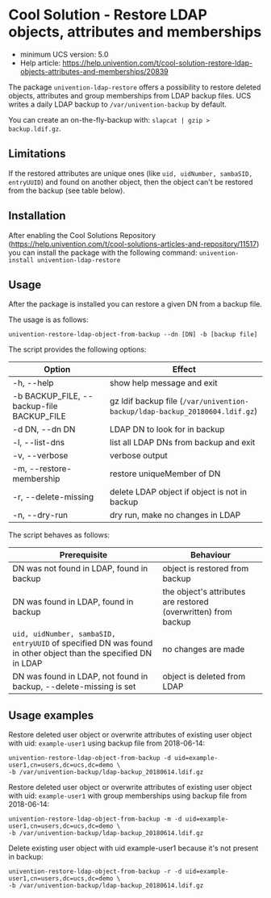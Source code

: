 # Cool Solution - Restore LDAP objects, attributes and memberships

* minimum UCS version: 5.0
* Help article: <https://help.univention.com/t/cool-solution-restore-ldap-objects-attributes-and-memberships/20839>

The package `univention-ldap-restore` offers a possibility to restore deleted objects, attributes and group memberships from LDAP backup files. UCS writes a daily LDAP backup to `/var/univention-backup` by default.

You can create an on-the-fly-backup with: `slapcat | gzip > backup.ldif.gz`.

## Limitations
If the restored attributes are unique ones (like `uid, uidNumber, sambaSID, entryUUID`) and found on another object, then the object can't be restored from the backup (see table below).

## Installation
After enabling the Cool Solutions Repository (<https://help.univention.com/t/cool-solutions-articles-and-repository/11517>)
 you can install the package with the following command:
`univention-install univention-ldap-restore`

## Usage
After the package is installed you can restore a given DN from a backup file.

The usage is as follows:

`univention-restore-ldap-object-from-backup --dn [DN] -b [backup file]`

The script provides the following options:

| Option                                    | Effect                                                                      |
| ----                                      | ----                                                                        |
| -h, --help                                | show help message and exit                                                  |
| -b BACKUP_FILE, --backup-file BACKUP_FILE | gz ldif backup file (`/var/univention-backup/ldap-backup_20180604.ldif.gz`) |
| -d DN, --dn DN                            | LDAP DN to look for in backup                                               |
| -l, --list-dns                            | list all LDAP DNs from backup and exit                                      |
| -v, --verbose                             | verbose output                                                              |
| -m, --restore-membership                  | restore uniqueMember of DN                                                  |
| -r, --delete-missing                      | delete LDAP object if object is not in backup                               |
| -n, --dry-run                             | dry run, make no changes in LDAP                                            |

The script behaves as follows:

| Prerequisite                                                                                                  | Behaviour                                                      |
| ---                                                                                                           | ---                                                            |
| DN was not found in LDAP, found in backup                                                                     | object is restored from backup                                 |
| DN was found in LDAP, found in backup                                                                         | the object's attributes are restored (overwritten) from backup |
| `uid, uidNumber, sambaSID, entryUUID` of specified DN was found in other object than the specified DN in LDAP | no changes are made                                            |
| DN was found in LDAP, not found in backup, --delete-missing is set                                            | object is deleted from LDAP                                    |

## Usage examples

Restore deleted user object or overwrite attributes of existing user object with uid:
`example-user1` using backup file from 2018-06-14:

```
univention-restore-ldap-object-from-backup -d uid=example-user1,cn=users,dc=ucs,dc=demo \
-b /var/univention-backup/ldap-backup_20180614.ldif.gz
```

Restore deleted user object or overwrite attributes of existing user object with uid:
`example-user1` with group memberships using backup file from 2018-06-14:

```
univention-restore-ldap-object-from-backup -m -d uid=example-user1,cn=users,dc=ucs,dc=demo \
-b /var/univention-backup/ldap-backup_20180614.ldif.gz
```

Delete existing user object with uid example-user1 because it's not present in backup:

```
univention-restore-ldap-object-from-backup -r -d uid=example-user1,cn=users,dc=ucs,dc=demo \
-b /var/univention-backup/ldap-backup_20180614.ldif.gz
```
